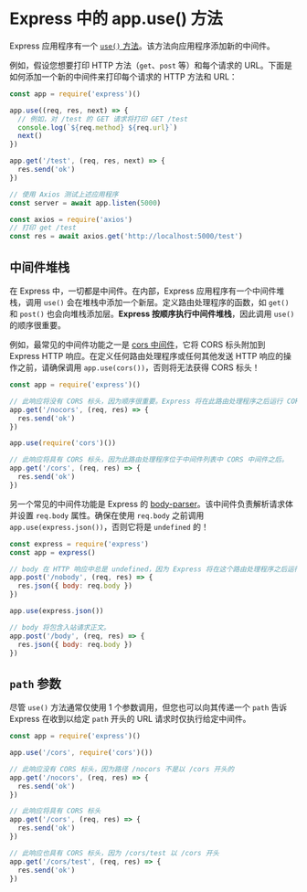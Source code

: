 # Express 中的 app.use() 方法

Express 应用程序有一个 [`use()` 方法](https://expressjs.com/en/api.html#app.use)。该方法向应用程序添加新的中间件。

例如，假设您想要打印 HTTP 方法（`get`、`post` 等）和每个请求的 URL。下面是如何添加一个新的中间件来打印每个请求的 HTTP 方法和 URL：

```js
const app = require('express')()

app.use((req, res, next) => {
  // 例如，对 /test 的 GET 请求将打印 GET /test
  console.log(`${req.method} ${req.url}`)
  next()
})

app.get('/test', (req, res, next) => {
  res.send('ok')
})

// 使用 Axios 测试上述应用程序
const server = await app.listen(5000)

const axios = require('axios')
// 打印 get /test
const res = await axios.get('http://localhost:5000/test')
```

## 中间件堆栈

在 Express 中，一切都是中间件。在内部，Express 应用程序有一个中间件堆栈，调用 `use()` 会在堆栈中添加一个新层。定义路由处理程序的函数，如 `get()` 和 `post()` 也会向堆栈添加层。**Express 按顺序执行中间件堆栈**，因此调用 `use()` 的顺序很重要。

例如，最常见的中间件功能之一是 [cors 中间件](https://www.npmjs.com/package/cors)，它将 CORS 标头附加到 Express HTTP 响应。在定义任何路由处理程序或任何其他发送 HTTP 响应的操作之前，请确保调用 `app.use(cors())`，否则将无法获得 CORS 标头！

```js
const app = require('express')()

// 此响应将没有 CORS 标头，因为顺序很重要。Express 将在此路由处理程序之后运行 CORS 中间件。
app.get('/nocors', (req, res) => {
  res.send('ok')
})

app.use(require('cors')())

// 此响应将具有 CORS 标头，因为此路由处理程序位于中间件列表中 CORS 中间件之后。
app.get('/cors', (req, res) => {
  res.send('ok')
})
```

另一个常见的中间件功能是 Express 的 [body-parser](http://expressjs.com/en/resources/middleware/body-parser.html)。该中间件负责解析请求体并设置 `req.body` 属性。确保在使用 `req.body` 之前调用 `app.use(express.json())`，否则它将是 `undefined` 的！

```js
const express = require('express')
const app = express()

// body 在 HTTP 响应中总是 undefined，因为 Express 将在这个路由处理程序之后运行 JSON body-parser。
app.post('/nobody', (req, res) => {
  res.json({ body: req.body })
})

app.use(express.json())

// body 将包含入站请求正文。
app.post('/body', (req, res) => {
  res.json({ body: req.body })
})
```

## `path` 参数

尽管 `use()` 方法通常仅使用 1 个参数调用，但您也可以向其传递一个 `path` 告诉 Express 在收到以给定 `path` 开头的 URL 请求时仅执行给定中间件。

```js
const app = require('express')()

app.use('/cors', require('cors')())

// 此响应没有 CORS 标头，因为路径 /nocors 不是以 /cors 开头的
app.get('/nocors', (req, res) => {
  res.send('ok')
})

// 此响应将具有 CORS 标头
app.get('/cors', (req, res) => {
  res.send('ok')
})

// 此响应也具有 CORS 标头，因为 /cors/test 以 /cors 开头
app.get('/cors/test', (req, res) => {
  res.send('ok')
})
```
